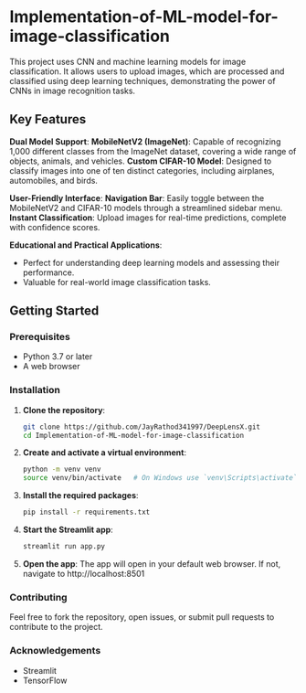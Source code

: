 # Implementation-of-ML-model-for-image-classification
This project uses CNN and machine learning models for image classification. It allows users to upload images, which are processed and classified using deep learning techniques, demonstrating the power of CNNs in image recognition tasks.

## Key Features

**Dual Model Support**:
**MobileNetV2 (ImageNet)**: Capable of recognizing 1,000 different classes from the ImageNet dataset, covering a wide range of objects, animals, and vehicles.
**Custom CIFAR-10 Model**: Designed to classify images into one of ten distinct categories, including airplanes, automobiles, and birds.

**User-Friendly Interface**:
**Navigation Bar**: Easily toggle between the MobileNetV2 and CIFAR-10 models through a streamlined sidebar menu.
**Instant Classification**: Upload images for real-time predictions, complete with confidence scores.

**Educational and Practical Applications**:
 - Perfect for understanding deep learning models and assessing their performance.
 - Valuable for real-world image classification tasks.



## Getting Started

### Prerequisites

- Python 3.7 or later
- A web browser

### Installation

1. **Clone the repository**:
   ```bash
   git clone https://github.com/JayRathod341997/DeepLensX.git
   cd Implementation-of-ML-model-for-image-classification
2. **Create and activate a virtual environment**:
    ```bash
    python -m venv venv
    source venv/bin/activate   # On Windows use `venv\Scripts\activate`
3. **Install the required packages**:
    ```bash
    pip install -r requirements.txt
4. **Start the Streamlit app**:
    ```bash
    streamlit run app.py
5. **Open the app**: 
    The app will open in your default web browser. If not, navigate to http://localhost:8501

### Contributing
  Feel free to fork the repository, open issues, or submit pull requests to contribute to the project.

### Acknowledgements
  - Streamlit
  - TensorFlow

